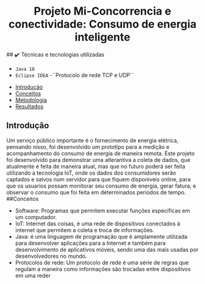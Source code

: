 <h1 align="center"> Projeto Mi-Concorrencia e conectividade: Consumo de energia inteligente </h1>
## ✔️ Técnicas e tecnologias utilizadas

- ``Java 18``
- ``Eclipse IDEA``
-``Protocolo de rede TCP e UDP´´


* [Introdução](#introdução)
* [Conceitos](#conceitos)
* [Metodologia](#metodologia)
* [Resultados](#resultados)


## Introdução
  Um serviço público importante é o fornecimento de energia elétrica, pensando nisso, foi desenvolvido um prototipo para a medição e acompanhamento do consumo de energia de maneira remota.
  Este projeto foi desenvolvido para demonstrar uma alterantiva a coleta de dados, que atualmente é feita de maneira atual, mas que no futuro poderá ser feita utilizando a tecnologia IoT, 
  onde os dados dos consumidores serão captados e salvos num servidor para que fiquem disponiveis online, para que os usuarios possam monitorar seu consumo de energia, gerar fatura, e observar o consumo
  que foi feita em determinados periodos de tempo.
##Conceitos
 - Software: Programas que permitem executar funções específicas em um computador.
 - IoT: Internet das coisas, é uma rede de dispositivos conectados à internet que permitem a coleta e troca de informações.
 - Java: é uma linguagem de programação que é amplamente utilizada para desenvolver aplicações para a Internet e também para desenvolvimento de       aplicativos móveis, sendo uma das mais usadas por desenvolvedores no mundo.
 - Protocolos de rede: Um protocolo de rede é uma série de regras que regulam a maneira como informações são trocadas entre dispositivos em uma       reder
  
